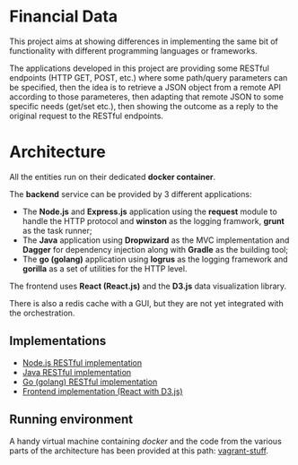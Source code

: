 # Financial Data

This project aims at showing differences in implementing the same bit of functionality with different programming languages or frameworks.

The applications developed in this project are providing some RESTful endpoints (HTTP GET, POST, etc.) where some path/query parameters can be specified, then the idea is to retrieve a JSON object from a remote API according to those parameteres, then adapting that remote JSON to some specific needs (get/set etc.), 
then showing the outcome as a reply to the original request to the RESTful endpoints.

# Architecture

All the entities run on their dedicated __docker container__.

The __backend__ service can be provided by 3 different applications:

 - The __Node.js__  and __Express.js__ application using the __request__ module to handle the HTTP protocol and __winston__ as the logging framwork, __grunt__ as the task runner;
 - The __Java__ application using __Dropwizard__ as the MVC implementation and __Dagger__ for dependency injection along with __Gradle__ as the building tool;
 - The __go (golang)__ application using __logrus__ as the logging framework and __gorilla__ as a set of utilities for the HTTP level.

The frontend uses __React (React.js)__ and the __D3.js__ data visualization library.

There is also a redis cache with a GUI, but they are not yet integrated with the orchestration.

## Implementations

* [Node.js RESTful implementation](./node-implementation)
* [Java RESTful implementation](./java-implementation)
* [Go (golang) RESTful implementation](./go-implementation)
* [Frontend implementation (React with D3.js)](./frontend-js-implementation)

## Running environment

A handy virtual machine containing _docker_ and the code from the various parts of the architecture has been provided at this path: [vagrant-stuff](./vagrant-stuff).

